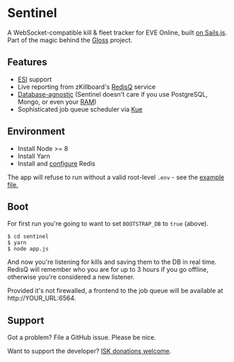 # Sentinel

A WebSocket-compatible kill & fleet tracker for EVE Online, built [on Sails.js](https://sailsjs.com/). Part of the magic behind the [Gloss](https://github.com/dougestey/gloss) project.

## Features ##
- [ESI](https://esi.tech.ccp.is/) support
- Live reporting from zKillboard's [RedisQ](https://github.com/zKillboard/RedisQ) service
- [Database-agnostic](https://sailsjs.com/documentation/reference/configuration/sails-config-datastores#?supported-databases) (Sentinel doesn't care if you use PostgreSQL, Mongo, or even your [RAM](https://github.com/balderdashy/sails-disk))
- Sophisticated job queue scheduler via [Kue](https://github.com/Automattic/kue)

## Environment ##

- Install Node >= 8
- Install Yarn
- Install and [configure](config/redis.js) Redis

The app will refuse to run without a valid root-level `.env` - see the [example file.](.env.example)

## Boot ##

For first run you're going to want to set `BOOTSTRAP_DB` to `true` (above).

    $ cd sentinel
    $ yarn
    $ node app.js
    
And now you're listening for kills and saving them to the DB in real time. RedisQ will remember who you are for up to 3 hours if you go offline, otherwise you're considered a new listener.

Provided it's not firewalled, a frontend to the job queue will be available at http://YOUR_URL:6564.

## Support ##

Got a problem? File a GitHub issue. Please be nice.

Want to support the developer? [ISK donations welcome](https://zkillboard.com/corporation/98498664/).
